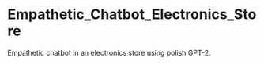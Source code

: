 # Empathetic_Chatbot_Electronics_Store
Empathetic chatbot in an electronics store using polish GPT-2.
